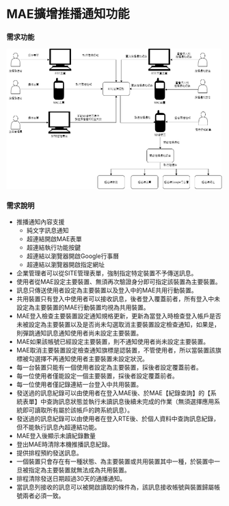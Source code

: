 # MAE擴增推播通知功能

### <div id="requirement">需求功能</div>

![Alt pushmessage](./img/pushmessage.png)

### <div id="requirement">需求說明</div>
* 推播通知內容支援
    * 純文字訊息通知
    * 超連結開啟MAE表單
    * 超連結執行功能按鍵
    * 超連結以瀏覽器開啟Google行事曆
    * 超連結以瀏覽器開啟指定網址
* 企業管理者可以從SITE管理表單，強制指定特定裝置不予傳送訊息。
* 使用者從MAE設定主要裝置、無須再次驗證身分即可指定該裝置為主要裝置。
* 訊息只傳送使用者設定為主要裝置以及登入中的MAE共用行動裝置。
* 共用裝置只有登入中使用者可以接收訊息，後者登入覆蓋前者，所有登入中未設定為主要裝置的MAE行動裝置均視為共用裝置。
* MAE登入檢查主要裝置設定通知規格更新，更新為當登入時檢查登入帳戶是否未被設定為主要裝置以及是否尚未勾選取消主要裝置設定檢查通知，如果是，則彈跳通知訊息通知使用者尚未設定主要裝置。
* MAE如果該帳號已經設定主要裝置，則不通知使用者尚未設定主要裝置。
* MAE取消主要裝置設定檢查通知旗標是認裝置，不管使用者，所以當裝置該旗標被勾選擇不再通知使用者主要裝置未設定狀況。
* 每一台裝置只能有一個使用者設定為主要裝置，採後者設定覆蓋前者。
* 每一位使用者僅能設定一個主要裝置，採後者設定覆蓋前者。
* 每一位使用者僅記錄連結一台登入中共用裝置。
* 發送過的訊息紀錄可以由使用者在登入MAE後、於MAE【紀錄查詢】的【系統表單】中查詢訊息狀態並執行未讀訊息後續未完成的作業（無須選擇應用系統即可讀取所有屬於該帳戶的跨系統訊息）。
* 發送過的訊息紀錄可以由使用者在登入RTE後、於個人資料中查詢訊息紀錄，但不能執行訊息內超連結功能。
* MAE登入後顯示未讀紀錄數量
* 登出MAE時清除本機推播訊息紀錄。
* 提供排程預約發送訊息。
* 一個裝置只會存在有一種狀態、為主要裝置或共用裝置其中一種，於裝置中一旦被指定為主要裝置就無法成為共用裝置。
* 排程清除發送日期超過30天的通播通知。
* 當訊息列接收的訊息可以被開啟讀取的條件為，該訊息接收帳號與裝置歸屬帳號兩者必須一致。
